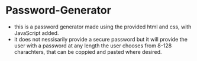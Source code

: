 # Password-Generator

- this is a password generator made using the provided html and css, with JavaScript added.
- it does not nessisarily provide a secure password but it will provide the user with a password at any length the user chooses from 8-128 charachters, that can be coppied and pasted where desired.